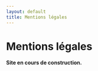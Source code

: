 ```yaml
---
layout: default
title: Mentions légales
---
```


# Mentions légales

**Site en cours de construction.**
